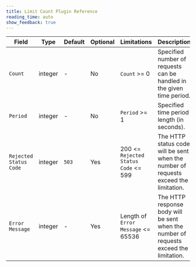 ```yaml
---
title: Limit Count Plugin Reference
reading_time: auto
show_feedback: true
---
```


| Field                  | Type    | Default | Optional | Limitations                          | Description                                                                             |
|------------------------|---------|---------|----------|--------------------------------------|-----------------------------------------------------------------------------------------|
| `Count`                | integer | -       | No       | `Count` >= 0                         | Specified number of requests can be handled in the given time period.                   |
| `Period`               | integer | -       | No       | `Period` >= 1                        | Specified time period length (in seconds).                                              |
| `Rejected Status Code` | integer | `503`   | Yes      | 200 <= `Rejected Status Code` <= 599 | The HTTP status code will be sent when the number of requests exceed the limitation.    |
| `Error Message`        | integer | -       | Yes      | Length of `Error Message` <= 65536   | The HTTP response body will be sent when the number of requests exceed the limitation.  |

